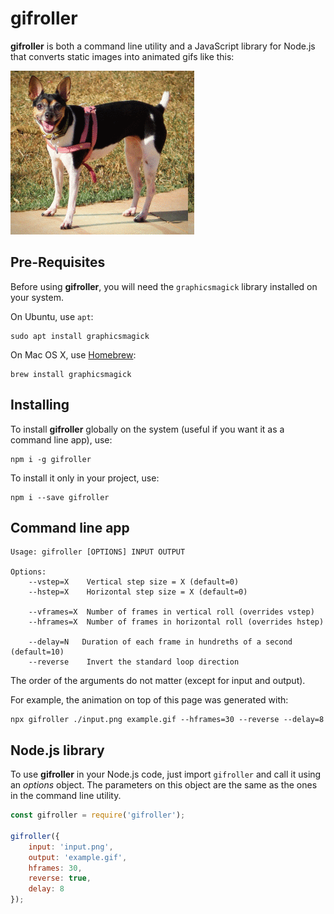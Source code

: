 # gifroller

**gifroller** is both a command line utility and a JavaScript library for Node.js that converts static images into animated gifs like this:

![example](example-output.gif)


## Pre-Requisites

Before using **gifroller**, you will need the `graphicsmagick` library installed on your system.

On Ubuntu, use `apt`:

    sudo apt install graphicsmagick

On Mac OS X, use [Homebrew](http://mxcl.github.io/homebrew/):

    brew install graphicsmagick

## Installing

To install **gifroller** globally on the system (useful if you want it as a command line app), use:

    npm i -g gifroller

To install it only in your project, use:

    npm i --save gifroller

## Command line app

    Usage: gifroller [OPTIONS] INPUT OUTPUT

    Options:
        --vstep=X    Vertical step size = X (default=0)
        --hstep=X    Horizontal step size = X (default=0)

        --vframes=X  Number of frames in vertical roll (overrides vstep)
        --hframes=X  Number of frames in horizontal roll (overrides hstep)

        --delay=N   Duration of each frame in hundreths of a second (default=10)
        --reverse    Invert the standard loop direction

The order of the arguments do not matter (except for input and output).

For example, the animation on top of this page was generated with:

    npx gifroller ./input.png example.gif --hframes=30 --reverse --delay=8

## Node.js library

To use **gifroller** in your Node.js code, just import `gifroller` and call it using an *options* object. The parameters on this object are the same as the ones in the command line utility.


```javascript
const gifroller = require('gifroller');

gifroller({
    input: 'input.png',
    output: 'example.gif',
    hframes: 30,
    reverse: true,
    delay: 8
});
```